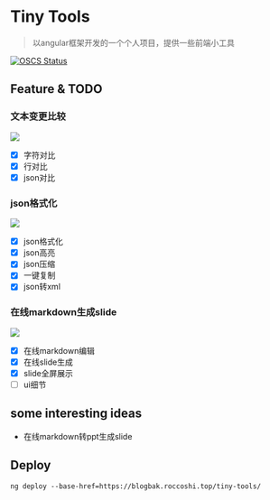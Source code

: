 # Tiny Tools

> 以angular框架开发的一个个人项目，提供一些前端小工具

[![OSCS Status](https://www.oscs1024.com/platform/badge/Lincest/tiny-tools.svg?size=small)](https://www.oscs1024.com/project/Lincest/tiny-tools?ref=badge_small)

## Feature & TODO

### 文本变更比较

![](https://youpai.roccoshi.top/img/202207111722437.png)

- [x] 字符对比
- [x] 行对比
- [x] json对比

### json格式化

![](https://youpai.roccoshi.top/img/202207200235027.png)

- [x] json格式化
- [x] json高亮
- [x] json压缩
- [x] 一键复制
- [x] json转xml

### 在线markdown生成slide

![](https://youpai.roccoshi.top/img/202207200235517.png)

- [x] 在线markdown编辑
- [x] 在线slide生成
- [x] slide全屏展示
- [ ] ui细节

## some interesting ideas 

- 在线markdown转ppt生成slide

## Deploy

`ng deploy --base-href=https://blogbak.roccoshi.top/tiny-tools/`
